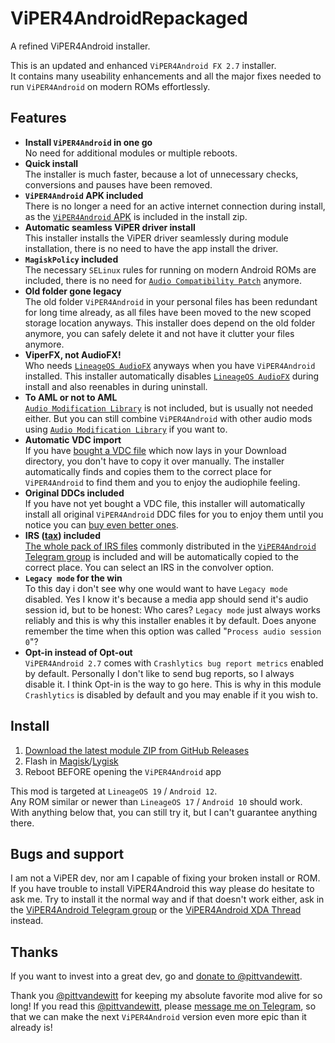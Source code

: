 # ViPER4AndroidRepackaged
A refined ViPER4Android installer.

This is an updated and enhanced `ViPER4Android FX 2.7` installer. \
It contains many useability enhancements and all the major fixes needed to run `ViPER4Android` on modern ROMs effortlessly.

## Features

* **Install `ViPER4Android` in one go** \
  No need for additional modules or multiple reboots.
* **Quick install** \
  The installer is much faster, because a lot of unnecessary checks, conversions and pauses have been removed.
* **`ViPER4Android` APK included** \
  There is no longer a need for an active internet connection during install, as the [`ViPER4Android` APK](https://zackptg5.com/downloads/v4afx.apk) is included in the install zip.
* **Automatic seamless ViPER driver install** \
  This installer installs the ViPER driver seamlessly during module installation, there is no need to have the app install the driver.
* **`MagiskPolicy` included** \
  The necessary `SELinux` rules for running on modern Android ROMs are included, there is no need for [`Audio Compatibility Patch`](https://github.com/Magisk-Modules-Repo/acp) anymore.
* **Old folder gone legacy** \
  The old folder `ViPER4Android` in your personal files has been redundant for long time already, as all files have been moved to the new scoped storage location anyways.
  This installer does depend on the old folder anymore, you can safely delete it and not have it clutter your files anymore.
* **ViperFX, not AudioFX!** \
  Who needs [`LineageOS AudioFX`](https://github.com/LineageOS/android_packages_apps_AudioFX) anyways when you have `ViPER4Android` installed.
  This installer automatically disables [`LineageOS AudioFX`](https://github.com/LineageOS/android_packages_apps_AudioFX) during install and also reenables in during uninstall.
* **To AML or not to AML** \
  [`Audio Modification Library`](https://github.com/Magisk-Modules-Repo/aml) is not included, but is usually not needed either. But you can still combine `ViPER4Android` with other audio mods using [`Audio Modification Library`](https://github.com/Magisk-Modules-Repo/aml) if you want to.
* **Automatic VDC import** \
  If you have [bought a VDC file](https://t.me/vdcservice) which now lays in your Download directory, you don't have to copy it over manually.
  The installer automatically finds and copies them to the correct place for `ViPER4Android` to find them and you to enjoy the audiophile feeling.
* **Original DDCs included** \
  If you have not yet bought a VDC file, this installer will automatically install all original `ViPER4Android` DDC files for you to enjoy them until you notice you can [buy even better ones](https://t.me/vdcservice).
* **IRS ([tax](https://www.youtube.com/results?search_query=kitboga+irs+scammer)) included** \
  [The whole pack of IRS files](https://drive.google.com/file/d/1Bii6ER0cNgHMspVozMIfYfFAu3l16d_-/view?usp=sharing) commonly distributed in the [`ViPER4Android` Telegram group](https://t.me/ViPER4AndroidFX) is included and will be automatically copied to the correct place. You can select an IRS in the convolver option.
* **`Legacy mode` for the win** \
  To this day i don't see why one would want to have `Legacy mode` disabled.
  Yes I know it's because a media app should send it's audio session id, but to be honest: Who cares? 
  `Legacy mode` just always works reliably and this is why this installer enables it by default.
  Does anyone remember the time when this option was called "`Process audio session 0`"?
* **Opt-in instead of Opt-out** \
  `ViPER4Android 2.7` comes with `Crashlytics bug report metrics` enabled by default. Personally I don't like to send bug reports, so I always disable it. I think Opt-in is the way to go here. 
  This is why in this module `Crashlytics` is disabled by default and you may enable if it you wish to.

## Install

1. [Download the latest module ZIP from GitHub Releases](https://github.com/programminghoch10/ViPER4AndroidRepackaged/releases)
1. Flash in [Magisk](https://github.com/topjohnwu/Magisk)/[Lygisk](https://github.com/programminghoch10/Lygisk)
1. Reboot BEFORE opening the `ViPER4Android` app

This mod is targeted at `LineageOS 19` / `Android 12`. \
Any ROM similar or newer than `LineageOS 17` / `Android 10` should work. \
With anything below that, you can still try it, but I can't guarantee anything there.

## Bugs and support

I am not a ViPER dev, nor am I capable of fixing your broken install or ROM.
If you have trouble to install ViPER4Android this way please do hesitate to ask me. 
Try to install it the normal way and if that doesn't work either,
ask in the 
[ViPER4Android Telegram group](https://t.me/ViPER4AndroidFX) 
or the 
[ViPER4Android XDA Thread](https://forum.xda-developers.com/android/apps-games/app-viper4android-fx-2-6-0-0-t3774651) 
instead.

## Thanks

If you want to invest into a great dev, 
go and [donate to @pittvandewitt](https://www.paypal.com/donate/?cmd=_s-xclick&hosted_button_id=53H9TP89FLWUU).

Thank you 
[@pittvandewitt](https://github.com/pittvandewitt) 
for keeping my absolute favorite mod alive for so long!
If you read this [@pittvandewitt](https://t.me/pittvandewitt), 
please [message me on Telegram](https://t.me/programminghoch10), 
so that we can make the next `ViPER4Android` version even more epic than it already is!
